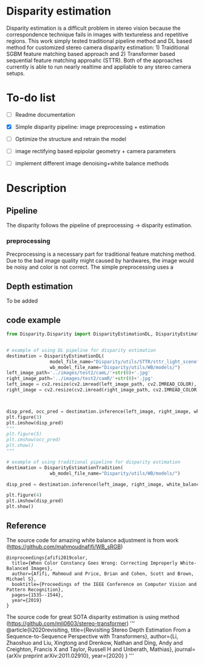 # Disparity estimation
Disparity estimation is a difficult problem in stereo vision because the correspondence technique fails in images with textureless and repetitive regions. This work simply tested traditional pipeline method and DL based method for customized stereo camera disparity estimation: 1) Traiditional SGBM feature matching based approach and 2) Transformer based sequential feature matching approahc (STTR). Both of the approaches currently is able to run nearly realtime and appliable to any stereo camera setups.

# To-do list
- [ ] Readme documentation
- [x] Simple disparity pipeline: image preprocessing + estimation
- [ ] Optimize the structure and retrain the model
- [ ] image rectifying based epipolar geometry + camera parameters
- [ ] implement different image denoising+white balance methods


# Description

## Pipeline 

The disparity follows the pipeline of preprocessing -> disparity estimation.

### preprocessing
Precprocessing is a necessary part for traditional feature matching method. Due to the bad image quality might caused by hardwares, the image would be noisy and color is not correct. The simple preprocessing uses a  



## Depth estimation
To be added

## code example

```python
from Disparity.Disparity import DisparityEstimationDL, DisparityEstimationTradition


# example of using DL pipeline for disparity estimation
destimation = DisparityEstimationDL(
                model_file_name="Disparity/utils/STTR/sttr_light_sceneflow_pretrained_model.pth.tar",
                wb_model_file_name="Disparity/utils/WB/models/")
left_image_path='../images/test2/camL/'+str(0)+'.jpg'
right_image_path='../images/test2/camR/'+str(0)+'.jpg'
left_image = cv2.resize(cv2.imread(left_image_path, cv2.IMREAD_COLOR), dsize=(1200, 600), interpolation=cv2.INTER_CUBIC)
right_image = cv2.resize(cv2.imread(right_image_path, cv2.IMREAD_COLOR), dsize=(1200, 600), interpolation=cv2.INTER_CUBIC)



disp_pred, occ_pred = destimation.inference(left_image, right_image, white_balance=True, denoise=False)
plt.figure(3)
plt.imshow(disp_pred)
"""
plt.figure(5)
plt.imshow(occ_pred)
plt.show()
"""

# example of using traditional pipeline for disparity estimation
destimation = DisparityEstimationTradition(
                wb_model_file_name="Disparity/utils/WB/models/")

disp_pred = destimation.inference(left_image, right_image, white_balance=True, denoise=False)

plt.figure(4)
plt.imshow(disp_pred)
plt.show()
```

## Reference
The source code for amazing white balance adjustment is from work (https://github.com/mahmoudnafifi/WB_sRGB)
```
@inproceedings{afifi2019color,
  title={When Color Constancy Goes Wrong: Correcting Improperly White-Balanced Images},
  author={Afifi, Mahmoud and Price, Brian and Cohen, Scott and Brown, Michael S},
  booktitle={Proceedings of the IEEE Conference on Computer Vision and Pattern Recognition},
  pages={1535--1544},
  year={2019}
}
```

The source code for great SOTA disparity estimation is using method (https://github.com/mli0603/stereo-transformer)
'''
@article{li2020revisiting,
  title={Revisiting Stereo Depth Estimation From a Sequence-to-Sequence Perspective with Transformers},
  author={Li, Zhaoshuo and Liu, Xingtong and Drenkow, Nathan and Ding, Andy and Creighton, Francis X and Taylor, Russell H and Unberath, Mathias},
  journal={arXiv preprint arXiv:2011.02910},
  year={2020}
}
'''

